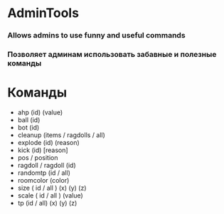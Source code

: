 # AdminTools
### Allows admins to use funny and useful commands
### Позволяет админам использовать забавные и полезные команды
# Команды
+ ahp (id) (value)
+ ball (id)
+ bot (id)
+ cleanup (items / ragdolls / all)
+ explode (id) (reason)
+ kick (id) [reason]
+ pos / position
+ ragdoll / ragdoll (id)
+ randomtp (id / all)
+ roomcolor (color)
+ size ( id / all ) (x) (y) (z)
+ scale ( id / all ) (value)
+ tp (id / all) (x) (y) (z)
